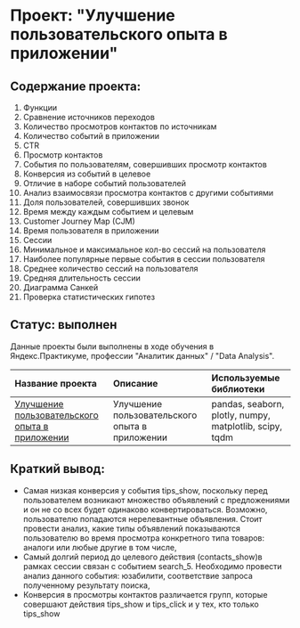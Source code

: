 # Проект: "Улучшение пользовательского опыта в приложении"
## Содержание проекта:
1. Функции
2. Сравнение источников переходов
3. Количество просмотров контактов по источникам
4. Количество событий в приложении
5. CTR
6. Просмотр контактов
7. События по пользователям, совершивших просмотр контактов
8. Конверсия из событий в целевое
9. Отличие в наборе событий пользователей
10. Анализ взаимосвязи просмотра контактов с другими событиями
11. Доля пользователей, совершивших звонок
12. Время между каждым событием и целевым
13. Customer Journey Map (CJM)
14. Время пользователя в приложении
15. Сессии
16. Минимальное и максимальное кол-во сессий на пользователя
17. Наиболее популярные первые события в сессии пользователя
18. Среднее количество сессий на пользователя
19. Средняя длительность сессии
20. Диаграмма Санкей
21. Проверка статистических гипотез

## Статус: выполнен
    
Данные проекты были выполнены в ходе обучения в Яндекс.Практикуме, профессии "Аналитик данных" / "Data Analysis".

| Название проекта | Описание | Используемые библиотеки | 
| :---------------------- | :---------------------- | :---------------------- |
| [Улучшение пользовательского опыта в приложении](https://github.com/vindsa/data_analysis/tree/main/analysis_ux) | Улучшение пользовательского опыта в приложении | pandas, seaborn, plotly, numpy, matplotlib, scipy, tqdm

## Краткий вывод: 
- Самая низкая конверсия у события tips_show, поскольку перед пользователем возникают множество объявлений с предложениями и он не со всех будет одинаково конвертироваться. Возможно, пользователю попадаются нерелевантные объявления. Стоит провести анализ, какие типы объявлений показываются пользователю во время просмотра конкретного типа товаров: аналоги или любые другие в том числе,
- Самый долгий период до целевого действия (contacts_show)в рамках сессии связан с событием search_5. Необходимо провести анализ данного события: юзабилити, соответствие запроса полученному результату поиска,
- Конверсия в просмотры контактов различается групп, которые совершают действия tips_show и tips_click и у тех, кто только tips_show

